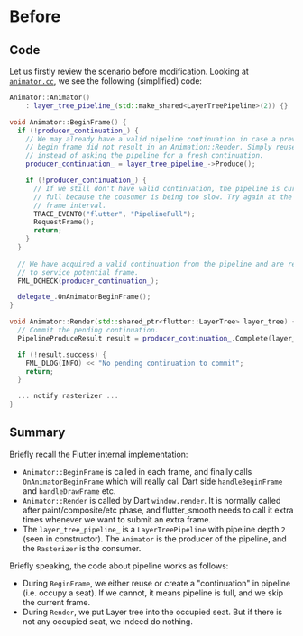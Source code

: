 # Before

## Code

Let us firstly review the scenario before modification. Looking at [`animator.cc`](https://github.com/flutter/engine/blob/main/shell/common/animator.cc), we see the following (simplified) code:

```cpp
Animator::Animator()
    : layer_tree_pipeline_(std::make_shared<LayerTreePipeline>(2)) {}

void Animator::BeginFrame() {
  if (!producer_continuation_) {
    // We may already have a valid pipeline continuation in case a previous
    // begin frame did not result in an Animation::Render. Simply reuse that
    // instead of asking the pipeline for a fresh continuation.
    producer_continuation_ = layer_tree_pipeline_->Produce();

    if (!producer_continuation_) {
      // If we still don't have valid continuation, the pipeline is currently
      // full because the consumer is being too slow. Try again at the next
      // frame interval.
      TRACE_EVENT0("flutter", "PipelineFull");
      RequestFrame();
      return;
    }
  }
  
  // We have acquired a valid continuation from the pipeline and are ready
  // to service potential frame.
  FML_DCHECK(producer_continuation_);

  delegate_.OnAnimatorBeginFrame();
}

void Animator::Render(std::shared_ptr<flutter::LayerTree> layer_tree) {
  // Commit the pending continuation.
  PipelineProduceResult result = producer_continuation_.Complete(layer_tree);

  if (!result.success) {
    FML_DLOG(INFO) << "No pending continuation to commit";
    return;
  }

  ... notify rasterizer ...
}
```

## Summary

Briefly recall the Flutter internal implementation:

* `Animator::BeginFrame` is called in each frame, and finally calls `OnAnimatorBeginFrame` which will really call Dart side `handleBeginFrame` and `handleDrawFrame` etc.
* `Animator::Render` is called by Dart `window.render`. It is normally called after paint/composite/etc phase, and flutter_smooth needs to call it extra times whenever we want to submit an extra frame.
* The `layer_tree_pipeline_` is a `LayerTreePipeline` with pipeline depth `2` (seen in constructor). The `Animator` is the producer of the pipeline, and the `Rasterizer` is the consumer. 

Briefly speaking, the code about pipeline works as follows:

* During `BeginFrame`, we either reuse or create a "continuation" in pipeline (i.e. occupy a seat). If we cannot, it means pipeline is full, and we skip the current frame.
* During `Render`, we put Layer tree into the occupied seat. But if there is not any occupied seat, we indeed do nothing.

